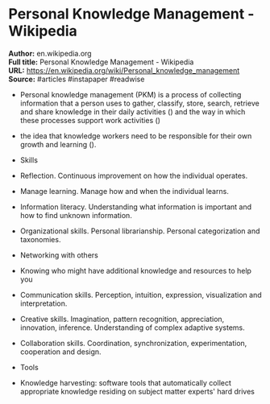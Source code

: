 # Personal Knowledge Management - Wikipedia

**Author:** en.wikipedia.org  
**Full title:** Personal Knowledge Management - Wikipedia  
**URL:** https://en.wikipedia.org/wiki/Personal_knowledge_management  
**Source:** #articles #instapaper #readwise

- Personal knowledge management (PKM) is a process of collecting information that a person uses to gather, classify, store, search, retrieve and share knowledge in their daily activities () and the way in which these processes support work activities () 
   
- the idea that knowledge workers need to be responsible for their own growth and learning (). 
   
- Skills 
   
- Reflection. Continuous improvement on how the individual operates. 
   
- Manage learning. Manage how and when the individual learns. 
   
- Information literacy. Understanding what information is important and how to find unknown information. 
   
- Organizational skills. Personal librarianship. Personal categorization and taxonomies. 
   
- Networking with others 
   
- Knowing who might have additional knowledge and resources to help you 
   
- Communication skills. Perception, intuition, expression, visualization and interpretation. 
   
- Creative skills. Imagination, pattern recognition, appreciation, innovation, inference. Understanding of complex adaptive systems. 
   
- Collaboration skills. Coordination, synchronization, experimentation, cooperation and design. 
   
- Tools 
   
- Knowledge harvesting: software tools that automatically collect appropriate knowledge residing on subject matter experts' hard drives 
   
